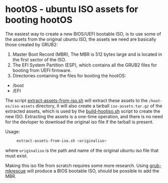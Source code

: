 # hootOS - ubuntu ISO assets for booting hootOS

The easiest way to create a new BIOS/UEFI bootable ISO, is to use some of the
assets from the original ubuntu ISO, the assets we need are basically those 
created by GRUB2:

1. Master Boot Record (MBR), The MBR is 512 bytes large and is located in the 
first sector of the ISO.
2. The EFI System Partition (ESP), which contains all the GRUB2 files for 
booting from UEFI firmware.
3. Directories containing the files for booting the hootOS:
- /boot
- /EFI

The script [extract-assets-from-iso.sh](./extract-iso-assets.sh) will extract
these assets to the `/hoot-os/iso-assets` directory, it will also create a 
tarball `iso-assets.tar.gz` of the extracted assets, which is used by the 
[build-hootiso.sh](../build-hootiso.sh) script to create the new ISO. 
Extracting the assets is a one-time operation, and there is no need for 
the devloper to download the original iso file if the tarball is present.

Usage:

```bash
     extract-assets-from-iso.sh <originaliso>
```

 where `originaliso` is the path and name of the original ubuntu iso file 
 that must exist.

Making this iso file from scratch requires some more research. Using 
[grub-mkrescue](https://www.gnu.org/software/grub/manual/grub/html_node/Making-a-GRUB-bootable-CD_002dROM.html) 
will produce a BIOS bootable ISO, should be possible to add the MBR.

